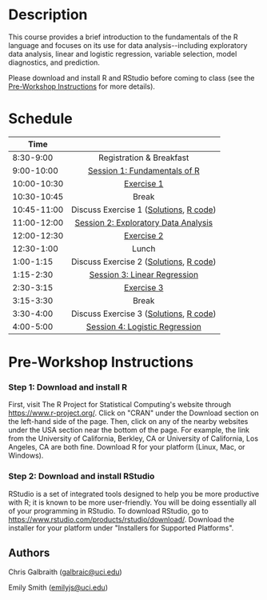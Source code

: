 # Description
This course provides a brief introduction to the fundamentals of the R language and focuses on its use for data analysis--including exploratory data analysis, linear and logistic regression, variable selection, model diagnostics, and prediction.

Please download and install R and RStudio before coming to class (see the [Pre-Workshop Instructions](#Instructions) for more details).


# Schedule
| 	   Time	    |           				|	
| ------------- | :---------------------:	|  
| 	8:30-9:00  	| Registration & Breakfast	|
| 	9:00-10:00	| [Session 1: Fundamentals of R](http://ucidatascienceinitiative.github.io/IDA-with-R/IDA-with-R_Session_1.html)			| 
| 	10:00-10:30	| [Exercise 1](http://ucidatascienceinitiative.github.io//IDA-with-R/Exercises/IDA-with-R_Exercise_1.html)					| 
| 	10:30-10:45	| Break						| 
| 	10:45-11:00	| Discuss Exercise 1 ([Solutions](http://ucidatascienceinitiative.github.io//IDA-with-R/Solutions/IDA-with-R_Exercise_1_Solutions.html), [R code](https://github.com/UCIDataScienceInitiative/IDA-with-R/blob/master/Solutions/Exercise_1.R))		| 
|   11:00-12:00 | [Session 2: Exploratory Data Analysis](http://ucidatascienceinitiative.github.io/IDA-with-R/IDA-with-R_Session_2.html) 	| 
| 	12:00-12:30	| [Exercise 2](http://ucidatascienceinitiative.github.io//IDA-with-R/Exercises/IDA-with-R_Exercise_2.html)					| 
| 	12:30-1:00 	| Lunch						| 
| 	1:00-1:15 	| Discuss Exercise 2 ([Solutions](http://ucidatascienceinitiative.github.io//IDA-with-R/Solutions/IDA-with-R_Exercise_2_Solutions.html), [R code](https://github.com/UCIDataScienceInitiative/IDA-with-R/blob/master/Solutions/Exercise_2.R))	| 
| 	1:15-2:30	| [Session 3: Linear Regression](http://ucidatascienceinitiative.github.io/IDA-with-R/IDA-with-R_Session_3.html)			| 
| 	2:30-3:15	| [Exercise 3](http://ucidatascienceinitiative.github.io//IDA-with-R/Exercises/IDA-with-R_Exercise_3.html)					| 
| 	3:15-3:30	| Break						| 
| 	3:30-4:00	| Discuss Exercise 3 ([Solutions](http://ucidatascienceinitiative.github.io//IDA-with-R/Solutions/IDA-with-R_Exercise_3_Solutions.html), [R code](https://github.com/UCIDataScienceInitiative/IDA-with-R/blob/master/Solutions/Exercise_3.R))	| 
| 	4:00-5:00	| [Session 4: Logistic Regression](http://ucidatascienceinitiative.github.io/IDA-with-R/IDA-with-R_Session_4.html)			| 


# <a name="Instructions"></a>Pre-Workshop Instructions
### Step 1: Download and install R
First, visit The R Project for Statistical Computing's website through <https://www.r-project.org/>. Click on "CRAN" under the Download section on the left-hand side of the page. Then, click on any of the nearby websites under the USA section near the bottom of the page. For example, the link from the University of California, Berkley, CA or University of California, Los Angeles, CA are both fine. Download R for your platform (Linux, Mac, or Windows).

### Step 2: Download and install RStudio
RStudio is a set of integrated tools designed to help you be more productive with R; it is known to be more user-friendly. You will be doing essentially all of your programming in RStudio. To download RStudio, go to <https://www.rstudio.com/products/rstudio/download/>. Download the installer for your platform under "Installers for Supported Platforms".


## Authors
Chris Galbraith (<galbraic@uci.edu>)

Emily Smith (<emilyjs@uci.edu>)
